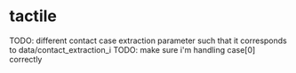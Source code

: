 # tactile

TODO: different contact case extraction parameter such that it corresponds to data/contact_extraction_i
TODO: make sure i'm handling case[0] correctly